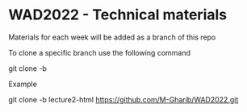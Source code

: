 # WAD2022 - Technical materials

Materials for each week will be added as a branch of this repo

To clone a specific branch use the following command

git clone -b <branchname> <remote-repo-url>

Example

git clone -b lecture2-html https://github.com/M-Gharib/WAD2022.git
